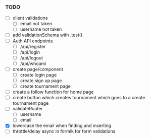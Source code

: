 ### TODO

- [ ] client validations
  - [ ] email not taken
  - [ ] username not taken
- [ ] add validationSchema with .test()
- [ ] Auth API endpoints
  - [ ] /api/register
  - [ ] /api/login
  - [ ] /api/logout
  - [ ] /api/whoami
- [ ] create page/component
  - [ ] create login page
  - [ ] create sign up page
  - [ ] create tournament page
- [ ] create a follow function for home page
- [ ] create button which creates tournament which goes to a create tournament page
- [ ] validateRouter
  - [ ] username
  - [ ] email
- [x] lowercase the email when finding and inserting
- [ ] throttle/delay async in formik for form validations
